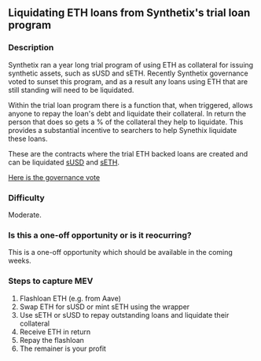 ## Liquidating ETH loans from Synthetix's trial loan program
### Description
Synthetix ran a year long trial program of using ETH as collateral for issuing synthetic assets, such as sUSD and sETH. Recently Synthetix governance voted to sunset this program, and as a result any loans using ETH that are still standing will need to be liquidated.

Within the trial loan program there is a function that, when triggered, allows anyone to repay the loan's debt and liquidate their collateral. In return the person that does so gets a % of the collateral they help to liquidate. This provides a substantial incentive to searchers to help Synethix liquidate these loans.

These are the contracts where the trial ETH backed loans are created and can be liquidated [sUSD](https://etherscan.io/address/0xfED77055B40d63DCf17ab250FFD6948FBFF57B82) and [sETH](https://etherscan.io/address/0x7133afF303539b0A4F60Ab9bd9656598BF49E272).

[Here is the governance vote](https://staking.synthetix.io/gov/snxgov.eth/QmbNtV62CSKsw2ojHBxs9QiSK9dP2Nwz6b2fmEMHtLJgoe)

### Difficulty
Moderate.

### Is this a one-off opportunity or is it reocurring?
This is a one-off opportunity which should be available in the coming weeks.

### Steps to capture MEV
1. Flashloan ETH (e.g. from Aave)
2. Swap ETH for sUSD or mint sETH using the wrapper
3. Use sETH or sUSD to repay outstanding loans and liquidate their collateral
4. Receive ETH in return
5. Repay the flashloan
6. The remainer is your profit
